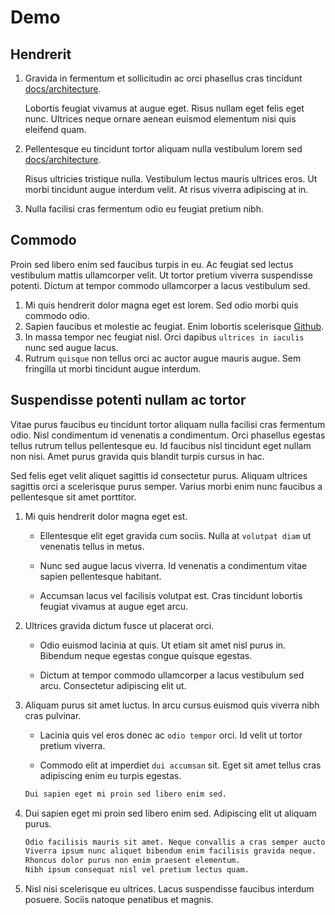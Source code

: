 # Demo

## Hendrerit

1. Gravida in fermentum et sollicitudin ac orci phasellus cras tincidunt [docs/architecture](../architecture/).

   Lobortis feugiat vivamus at augue eget. Risus nullam eget felis eget nunc. 
   Ultrices neque ornare aenean euismod elementum nisi quis eleifend quam. 

1. Pellentesque eu tincidunt tortor aliquam nulla vestibulum lorem sed [docs/architecture](../architecture/).

   Risus ultricies tristique nulla. Vestibulum lectus mauris ultrices eros. 
   Ut morbi tincidunt augue interdum velit. At risus viverra adipiscing at in. 

1. Nulla facilisi cras fermentum odio eu feugiat pretium nibh.

## Commodo

Proin sed libero enim sed faucibus turpis in eu. Ac feugiat sed lectus vestibulum mattis ullamcorper velit. 
Ut tortor pretium viverra suspendisse potenti. Dictum at tempor commodo ullamcorper a lacus vestibulum sed.

1. Mi quis hendrerit dolor magna eget est lorem. Sed odio morbi quis commodo odio.
1. Sapien faucibus et molestie ac feugiat. Enim lobortis scelerisque [Github](https://github.com). 
1. In massa tempor nec feugiat nisl. Orci dapibus `ultrices in iaculis` nunc sed augue lacus. 
1. Rutrum `quisque` non tellus orci ac auctor augue mauris augue. Sem fringilla ut morbi tincidunt augue interdum. 

## Suspendisse potenti nullam ac tortor
 
Vitae purus faucibus eu tincidunt tortor aliquam nulla facilisi cras fermentum odio. Nisl condimentum id 
venenatis a condimentum. Orci phasellus egestas tellus rutrum tellus pellentesque eu. 
Id faucibus nisl tincidunt eget nullam non nisi. Amet purus gravida quis blandit turpis cursus in hac. 

Sed felis eget velit aliquet sagittis id consectetur purus. Aliquam ultrices sagittis orci a scelerisque purus semper. 
Varius morbi enim nunc faucibus a pellentesque sit amet porttitor.

1. Mi quis hendrerit dolor magna eget est.

   - Ellentesque elit eget gravida cum sociis. Nulla at `volutpat diam` ut venenatis tellus in metus.

   - Nunc sed augue lacus viverra. Id venenatis a condimentum vitae sapien pellentesque habitant.

   - Accumsan lacus vel facilisis volutpat est. Cras tincidunt lobortis feugiat vivamus at augue eget arcu.

1. Ultrices gravida dictum fusce ut placerat orci.

   - Odio euismod lacinia at quis. Ut etiam sit amet nisl purus in. Bibendum neque egestas congue quisque egestas.

   -  Dictum at tempor commodo ullamcorper a lacus vestibulum sed arcu. Consectetur adipiscing elit ut.

1. Aliquam purus sit amet luctus. In arcu cursus euismod quis viverra nibh cras pulvinar. 

   - Lacinia quis vel eros donec ac `odio tempor` orci. Id velit ut tortor pretium viverra.

   - Commodo elit at imperdiet `dui accumsan` sit. Eget sit amet tellus cras adipiscing enim eu turpis egestas.

   ```bash
   Dui sapien eget mi proin sed libero enim sed. 
   ```

1. Dui sapien eget mi proin sed libero enim sed. Adipiscing elit ut aliquam purus. 

    ```bash
    Odio facilisis mauris sit amet. Neque convallis a cras semper auctor neque. 
    Viverra ipsum nunc aliquet bibendum enim facilisis gravida neque. 
    Rhoncus dolor purus non enim praesent elementum. 
    Nibh ipsum consequat nisl vel pretium lectus quam.
   ```
 
1. Nisl nisi scelerisque eu ultrices. Lacus suspendisse faucibus interdum posuere. Sociis natoque penatibus et magnis.